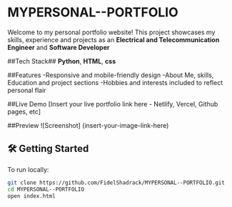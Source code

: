 # MYPERSONAL--PORTFOLIO
Welcome to my personal portfolio website!
This project showcases my skills, experience and projects as an **Electrical and Telecommunication Engineer** and **Software Developer**

##Tech Stack##
**Python**, **HTML**, **css**

##Features
-Responsive and mobile-friendly design
-About Me, skills, Education and project sections
-Hobbies and interests included to reflect personal flair

##Live Demo
[Insert your live portfolio link here - Netlify, Vercel, Github pages, etc]

##Preview
![Screenshot] (insert-your-image-link-here)

## 🛠 Getting Started
To run locally:
```bash
git clone https://github.com/FidelShadrack/MYPERSONAL--PORTFOLIO.git
cd MYPERSONAL--PORTFOLIO
open index.html
